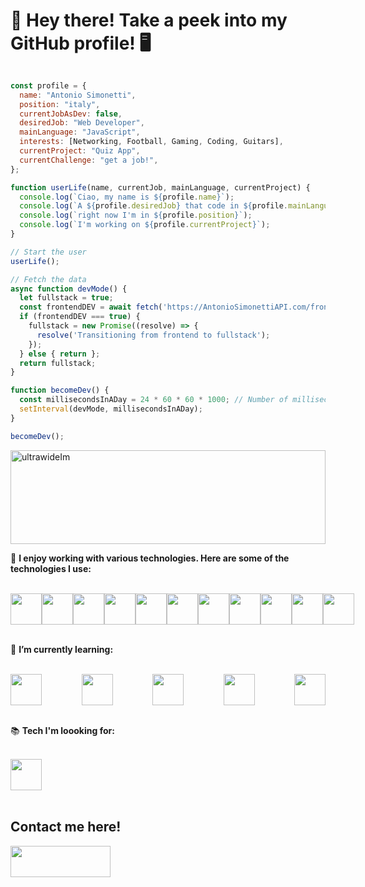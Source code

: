 <h1>👋 Hey there! Take a peek into my GitHub profile! 🖥️</h1>


```javascript

const profile = {
  name: "Antonio Simonetti",
  position: "italy",
  currentJobAsDev: false,
  desiredJob: "Web Developer",
  mainLanguage: "JavaScript",
  interests: [Networking, Football, Gaming, Coding, Guitars],
  currentProject: "Quiz App",
  currentChallenge: "get a job!",
};

function userLife(name, currentJob, mainLanguage, currentProject) {
  console.log(`Ciao, my name is ${profile.name}`);
  console.log(`A ${profile.desiredJob} that code in ${profile.mainLanguage}`);
  console.log(`right now I'm in ${profile.position}`);
  console.log(`I'm working on ${profile.currentProject}`);
}

// Start the user
userLife();

// Fetch the data
async function devMode() {
  let fullstack = true;
  const frontendDEV = await fetch('https://AntonioSimonettiAPI.com/frontendDEV/Status');
  if (frontendDEV === true) {
    fullstack = new Promise((resolve) => {
      resolve('Transitioning from frontend to fullstack');
    });
  } else { return };
  return fullstack;
}

function becomeDev() {
  const millisecondsInADay = 24 * 60 * 60 * 1000; // Number of milliseconds in a day
  setInterval(devMode, millisecondsInADay);
}

becomeDev();
```

<img src="https://e1.pxfuel.com/desktop-wallpaper/682/201/desktop-wallpaper-dual-monitor-dual-monitor-3840x1080.jpg" alt="ultrawideIm" style="width: 100%; height: 150px">

🚀 **I enjoy working with various technologies. Here are some of the technologies I use:**

<br>
<div style="display: flex; justify-content: space-between;">
<img src="https://upload.wikimedia.org/wikipedia/commons/6/6a/JavaScript-logo.png" width="50" height="50">
<img src="https://upload.wikimedia.org/wikipedia/commons/6/61/HTML5_logo_and_wordmark.svg" width="50" height="50">
<img src="https://upload.wikimedia.org/wikipedia/commons/d/d5/CSS3_logo_and_wordmark.svg" width="50" height="50">
<img src="https://upload.wikimedia.org/wikipedia/commons/a/a7/React-icon.svg" width="50" height="50">
<img src="https://upload.wikimedia.org/wikipedia/commons/7/7d/Microsoft_.NET_logo.svg" width="50" height="50">
<img src="https://avatars.githubusercontent.com/u/25822731?s=200&v=4" width=50 height="50">
<img src="https://upload.wikimedia.org/wikipedia/commons/e/e3/ESLint_logo.svg" width="50" height="50">
<img src="https://git-scm.com/images/logos/logomark-black@2x.png" width="50" height="50">
<img src="https://raw.githubusercontent.com/webpack/media/master/logo/icon.png" width="50" height="50">
<img src="https://raw.githubusercontent.com/reduxjs/redux/master/logo/logo.png" width="50" height="50">
<img src="https://reactrouter.com/twitterimage.jpg" width="50" height="50"> 
</div>
<br>

🌱 **I’m currently learning:**

<br>
<div style="display: flex; justify-content: space-between;">
<img src="https://firebase.google.com/static/images/brand-guidelines/logo-knockout.png" width=50 height="50">
<img src="https://cdn.auth0.com/blog/testing-react-with-jest/logo.png" width="50" height="50">
<img src= "https://testing-library.com/img/octopus-128x128.png" width="50" height="50">
<img src= "https://upload.wikimedia.org/wikipedia/commons/8/87/Sql_data_base_with_logo.png" width="50" height="50">
<img src="https://upload.wikimedia.org/wikipedia/commons/4/4c/Typescript_logo_2020.svg" width="50" height="50">
</div>
<br>

📚 **Tech I'm loooking for:**

<br>
<div style="display: flex; justify-content: space-between;">
<img src="https://upload.wikimedia.org/wikipedia/commons/3/3f/Three.js_Icon.svg" width=50 height="50">
</div>
<br>


## Contact me here!
<a href="https://www.linkedin.com/in/antonio-simonetti-it/">
<img src="https://upload.wikimedia.org/wikipedia/commons/0/01/LinkedIn_Logo.svg" width="160" height="50">
</a>

